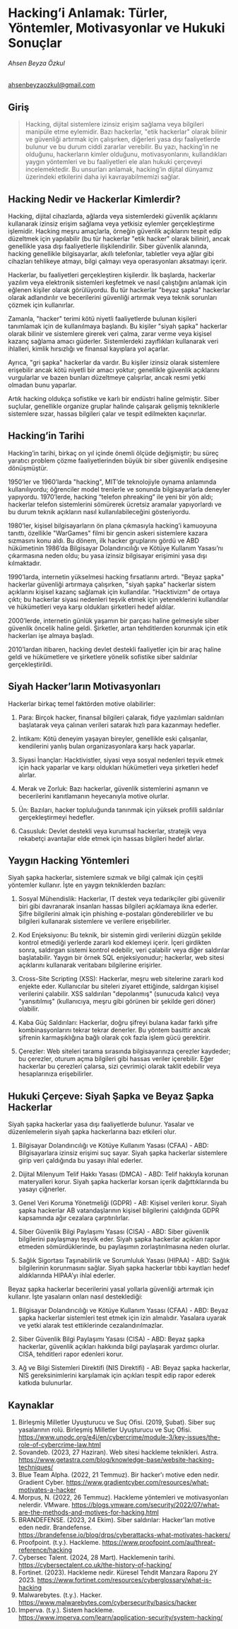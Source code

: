 # Hacking’i Anlamak: Türler, Yöntemler, Motivasyonlar ve Hukuki Sonuçlar
###### _Ahsen Beyza Özkul_
<ahsenbeyzaozkul@gmail.com>

## Giriş

> Hacking, dijital sistemlere izinsiz erişim sağlama veya bilgileri manipüle etme eylemidir. Bazı hackerlar, "etik hackerlar" olarak bilinir ve güvenliği artırmak için çalışırken, diğerleri yasa dışı faaliyetlerde bulunur ve bu durum ciddi zararlar verebilir. Bu yazı, hacking’in ne olduğunu, hackerların kimler olduğunu, motivasyonlarını, kullandıkları yaygın yöntemleri ve bu faaliyetleri ele alan hukuki çerçeveyi incelemektedir. Bu unsurları anlamak, hacking’in dijital dünyamız üzerindeki etkilerini daha iyi kavrayabilmemizi sağlar.

## Hacking Nedir ve Hackerlar Kimlerdir?

Hacking, dijital cihazlarda, ağlarda veya sistemlerdeki güvenlik açıklarını kullanarak izinsiz erişim sağlama veya yetkisiz eylemler gerçekleştirme işlemidir. Hacking meşru amaçlarla, örneğin güvenlik açıklarını tespit edip düzeltmek için yapılabilir (bu tür hackerlar "etik hacker" olarak bilinir), ancak genellikle yasa dışı faaliyetlerle ilişkilendirilir. Siber güvenlik alanında, hacking genellikle bilgisayarlar, akıllı telefonlar, tabletler veya ağlar gibi cihazları tehlikeye atmayı, bilgi çalmayı veya operasyonları aksatmayı içerir.

Hackerlar, bu faaliyetleri gerçekleştiren kişilerdir. İlk başlarda, hackerlar yazılım veya elektronik sistemleri keşfetmek ve nasıl çalıştığını anlamak için eğlenen kişiler olarak görülüyordu. Bu tür hackerlar "beyaz şapka" hackerlar olarak adlandırılır ve becerilerini güvenliği artırmak veya teknik sorunları çözmek için kullanırlar.

Zamanla, "hacker" terimi kötü niyetli faaliyetlerde bulunan kişileri tanımlamak için de kullanılmaya başlandı. Bu kişiler "siyah şapka" hackerlar olarak bilinir ve sistemlere girerek veri çalma, zarar verme veya kişisel kazanç sağlama amacı güderler. Sistemlerdeki zayıflıkları kullanarak veri ihlalleri, kimlik hırsızlığı ve finansal kayıplara yol açarlar.

Ayrıca, "gri şapka" hackerlar da vardır. Bu kişiler izinsiz olarak sistemlere erişebilir ancak kötü niyetli bir amacı yoktur; genellikle güvenlik açıklarını vurgularlar ve bazen bunları düzeltmeye çalışırlar, ancak resmi yetki olmadan bunu yaparlar.

Artık hacking oldukça sofistike ve karlı bir endüstri haline gelmiştir. Siber suçlular, genellikle organize gruplar halinde çalışarak gelişmiş tekniklerle sistemlere sızar, hassas bilgileri çalar ve tespit edilmekten kaçınırlar.

## Hacking’in Tarihi

Hacking’in tarihi, birkaç on yıl içinde önemli ölçüde değişmiştir; bu süreç yaratıcı problem çözme faaliyetlerinden büyük bir siber güvenlik endişesine dönüşmüştür. 

1950’ler ve 1960’larda "hacking", MIT’de teknolojiyle oynama anlamında kullanılıyordu; öğrenciler model trenlerle ve sonunda bilgisayarlarla deneyler yapıyordu.
1970’lerde, hacking “telefon phreaking” ile yeni bir yön aldı; hackerlar telefon sistemlerini sömürerek ücretsiz aramalar yapıyorlardı ve bu durum teknik açıkların nasıl kullanılabileceğini gösteriyordu.

1980’ler, kişisel bilgisayarların ön plana çıkmasıyla hacking’i kamuoyuna tanıttı, özellikle "WarGames" filmi bir gencin askeri sistemlere kazara sızmasını konu aldı. Bu dönem, ilk hacker gruplarını gördü ve ABD hükümetinin 1986’da Bilgisayar Dolandırıcılığı ve Kötüye Kullanım Yasası’nı çıkarmasına neden oldu; bu yasa izinsiz bilgisayar erişimini yasa dışı kılmaktadır.

1990’larda, internetin yükselmesi hacking fırsatlarını artırdı. "Beyaz şapka" hackerlar güvenliği artırmaya çalışırken, "siyah şapka" hackerlar sistem açıklarını kişisel kazanç sağlamak için kullandılar. "Hacktivizm" de ortaya çıktı; bu hackerlar siyasi nedenleri teşvik etmek için yeteneklerini kullandılar ve hükümetleri veya karşı oldukları şirketleri hedef aldılar.

2000’lerde, internetin günlük yaşamın bir parçası haline gelmesiyle siber güvenlik öncelik haline geldi. Şirketler, artan tehditlerden korunmak için etik hackerları işe almaya başladı.

2010’lardan itibaren, hacking devlet destekli faaliyetler için bir araç haline geldi ve hükümetlere ve şirketlere yönelik sofistike siber saldırılar gerçekleştirildi. 

## Siyah Hacker’ların Motivasyonları

Hackerlar birkaç temel faktörden motive olabilirler:

1)	Para: Birçok hacker, finansal bilgileri çalarak, fidye yazılımları saldırıları başlatarak veya çalınan verileri satarak hızlı para kazanmayı hedefler.

2)	İntikam: Kötü deneyim yaşayan bireyler, genellikle eski çalışanlar, kendilerini yanlış bulan organizasyonlara karşı hack yaparlar.

3)	Siyasi İnançlar: Hacktivistler, siyasi veya sosyal nedenleri teşvik etmek için hack yaparlar ve karşı oldukları hükümetleri veya şirketleri hedef alırlar.

4)	Merak ve Zorluk: Bazı hackerlar, güvenlik sistemlerini aşmanın ve becerilerini kanıtlamanın heyecanıyla motive olurlar.

5)	Ün: Bazıları, hacker topluluğunda tanınmak için yüksek profilli saldırılar gerçekleştirmeyi hedefler.

6)	Casusluk: Devlet destekli veya kurumsal hackerlar, stratejik veya rekabetçi avantajlar elde etmek için hassas bilgileri hedef alırlar.


## Yaygın Hacking Yöntemleri

Siyah şapka hackerlar, sistemlere sızmak ve bilgi çalmak için çeşitli yöntemler kullanır. İşte en yaygın tekniklerden bazıları:

1)	Sosyal Mühendislik: Hackerlar, IT destek veya tedarikçiler gibi güvenilir biri gibi davranarak insanları hassas bilgileri açıklamaya ikna ederler. Şifre bilgilerini almak için phishing e-postaları gönderebilirler ve bu bilgileri kullanarak sistemlere ve verilere erişebilirler.

2)	Kod Enjeksiyonu: Bu teknik, bir sistemin girdi verilerini düzgün şekilde kontrol etmediği yerlerde zararlı kod eklemeyi içerir. İçeri girdikten sonra, saldırgan sistemi kontrol edebilir, veri çalabilir veya diğer saldırılar başlatabilir. Yaygın bir örnek SQL enjeksiyonudur; hackerlar, web sitesi açıklarını kullanarak veritabanı bilgilerine erişirler.

3)	Cross-Site Scripting (XSS): Hackerlar, meşru web sitelerine zararlı kod enjekte eder. Kullanıcılar bu siteleri ziyaret ettiğinde, saldırgan kişisel verilerini çalabilir. XSS saldırıları "depolanmış" (sunucuda kalıcı) veya "yansıtılmış" (kullanıcıya, meşru gibi görünen bir şekilde geri döner) olabilir.

4)	Kaba Güç Saldırıları: Hackerlar, doğru şifreyi bulana kadar farklı şifre kombinasyonlarını tekrar tekrar denerler. Bu yöntem basittir ancak şifrenin karmaşıklığına bağlı olarak çok fazla işlem gücü gerektirir.

5)	Çerezler: Web siteleri tarama sırasında bilgisayarınıza çerezler kaydeder; bu çerezler, oturum açma bilgileri gibi hassas veriler içerebilir. Eğer hackerlar bu çerezleri çalarsa, sizi çevrimiçi olarak taklit edebilir veya hesaplarınıza erişebilirler.

## Hukuki Çerçeve: Siyah Şapka ve Beyaz Şapka Hackerlar

Siyah şapka hackerlar yasa dışı faaliyetlerde bulunur. Yasalar ve düzenlemelerin siyah şapka hackerlarına bazı etkileri olur.

1)	Bilgisayar Dolandırıcılığı ve Kötüye Kullanım Yasası (CFAA) - ABD: Bilgisayarlara izinsiz erişimi suç sayar. Siyah şapka hackerlar sistemlere girip veri çaldığında bu yasayı ihlal ederler.

2)	Dijital Milenyum Telif Hakkı Yasası (DMCA) - ABD: Telif hakkıyla korunan materyalleri korur. Siyah şapka hackerlar korsan içerik dağıttıklarında bu yasayı çiğnerler.

3)	Genel Veri Koruma Yönetmeliği (GDPR) - AB: Kişisel verileri korur. Siyah şapka hackerlar AB vatandaşlarının kişisel bilgilerini çaldığında GDPR kapsamında ağır cezalara çarptırılırlar.
4)	Siber Güvenlik Bilgi Paylaşımı Yasası (CISA) - ABD: Siber güvenlik bilgilerini paylaşmayı teşvik eder. Siyah şapka hackerlar açıkları rapor etmeden sömürdüklerinde, bu paylaşımın zorlaştırılmasına neden olurlar.

5)	Sağlık Sigortası Taşınabilirlik ve Sorumluluk Yasası (HIPAA) - ABD: Sağlık bilgilerinin korunmasını sağlar. Siyah şapka hackerlar tıbbi kayıtları hedef aldıklarında HIPAA’yı ihlal ederler.

Beyaz şapka hackerlar becerilerini yasal yollarla güvenliği artırmak için kullanır. İşte yasaların onları nasıl desteklediği:

1)	Bilgisayar Dolandırıcılığı ve Kötüye Kullanım Yasası (CFAA) - ABD: Beyaz şapka hackerlar sistemleri test etmek için izin almalıdır. Yasalara uyarak ve yetki alarak test ettiklerinde cezalandırılmazlar.

2)	Siber Güvenlik Bilgi Paylaşımı Yasası (CISA) - ABD: Beyaz şapka hackerlar, güvenlik açıkları hakkında bilgi paylaşarak yardımcı olurlar. CISA, tehditleri rapor edenleri korur.

3)	Ağ ve Bilgi Sistemleri Direktifi (NIS Direktifi) - AB: Beyaz şapka hackerlar, NIS gereksinimlerini karşılamak için açıkları tespit edip rapor ederek katkıda bulunurlar.





## Kaynaklar

1)	Birleşmiş Milletler Uyuşturucu ve Suç Ofisi. (2019, Şubat). Siber suç yasalarının rolü. Birleşmiş Milletler Uyuşturucu ve Suç Ofisi. https://www.unodc.org/e4j/en/cybercrime/module-3/key-issues/the-role-of-cybercrime-law.html
2)	Sovandeb. (2023, 27 Haziran). Web sitesi hackleme teknikleri. Astra. https://www.getastra.com/blog/knowledge-base/website-hacking-techniques/
3)	Blue Team Alpha. (2022, 21 Temmuz). Bir hacker'ı motive eden nedir. Gradient Cyber. https://www.gradientcyber.com/resources/what-motivates-a-hacker
4)	Morpus, N. (2022, 26 Temmuz). Hackleme yöntemleri ve motivasyonları nelerdir. VMware. https://blogs.vmware.com/security/2022/07/what-are-the-methods-and-motives-for-hacking.html
5)	BRANDEFENSE. (2023, 24 Ekim). Siber saldırılar: Hacker'ları motive eden nedir. Brandefense. https://brandefense.io/blog/drps/cyberattacks-what-motivates-hackers/
6)	Proofpoint. (t.y.). Hackleme. https://www.proofpoint.com/au/threat-reference/hacking
7)	Cybersec Talent. (2024, 28 Mart). Hacklemenin tarihi. https://cybersectalent.co.uk/the-history-of-hacking/
8)	Fortinet. (2023). Hackleme nedir. Küresel Tehdit Manzara Raporu 2Y 2023. https://www.fortinet.com/resources/cyberglossary/what-is-hacking
9)	Malwarebytes. (t.y.). Hacker. https://www.malwarebytes.com/cybersecurity/basics/hacker
10)	Imperva. (t.y.). Sistem hackleme. https://www.imperva.com/learn/application-security/system-hacking/




